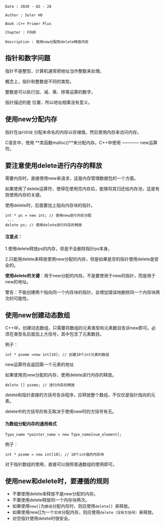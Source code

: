 ```
Date : 2020 - 02 - 28

Author : Soler HO

Book :C++ Primer Plus

Chapter : FOUR
 
Description : 使用new分配和delete释放内存
```

## 指针和数字问题

指针不是整型，计算机通常把地址当作整数来处理。

概念上，指针和整数是不同的类型。

整数是可以执行加、减、乘、除等运算的数字。

指针描述的是 位置，所以地址相乘没有意义。

## 使用new分配内存
指针在`运行阶段` 分配未命名的内存以存储值。然后使用内存来访问内存。

C语言中，使用 **库函数malloc()**来分配内存。C++中使用 ———— new运算符。


## 要注意使用delete进行内存的释放
 
需要内存时，直接使用new来请求，这是内存管理数据包的一个方面。

如果使用了delete运算符，使得在使用完内存后，能够将其归还给内存池，这是有效使用内存的关键。

使用delete时，后面要加上指向内存块的指针。
```
int * ps = new int; // 使用new进行内存分配
 ...
delete ps; // 使用delete进行内存的释放
```

#### 注意点：

1.使用delete释放ps的内存，但是不会删除指针ps本身。

2.只能用delete来释放使用new分配的内存，但是如果是空的指针使用delete是安全的。

**使用delete的关键**：用于new分配的内存。不是要使用于new的指针，而是用于new的地址。

警告：不能创建两个指向同一个内存块的指针。会增加错误地删除同一个内存块两次的可能性。

## 使用new创建动态数组

C++中，创建动态数组，只需要将数组的元素类型和元素数目告诉new即可。必须在类型名后面加上方括号，其中包含了元素数目。

例子：
```
int * psome =new int[10]; // 创建10个int元素的数组
```
new运算符会返回第一个元素的地址

如果使用完new分配的内存，使用delete进行内存的释放。
```
delete [] psome; // 进行内存的释放
```
delete和指针直接的方括号告诉程序，应释放整个数组，不仅仅是指针指向的元素。

delete中的方括号的有无取决于使用new时的方括号有无。

#### 为数组分配内存的通用格式
```
Type_name *pointer_name = new Type_name[num_element];
```
例子：
```
int * psome = new int[10]; // 10个int值的内存块
```

对于指针数组的使用，直接可以按照普通数组的使用即可。

## 使用new和delete时，要遵循的规则
- 不要使用delete来释放不是new分配的内存。
- 不要使用delete释放同一个内存块两次。
- 如果使用`new[]`为`数组`分配内存时，则应使用`delete[] `来释放。
- 如果使用new[]为一个`实体`分配内存，则应使用`delete（没有方括号）`来释放。
- 对空指针使用delete时很安全。

